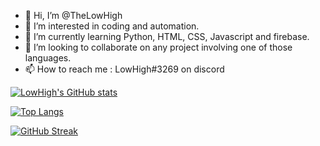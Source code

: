- 👋 Hi, I’m @TheLowHigh
- 👀 I’m interested in coding and automation.
- 🌱 I’m currently learning Python, HTML, CSS, Javascript and firebase.
- 🤯 I’m looking to collaborate on any project involving one of those languages.
- 📫 How to reach me : LowHigh#3269 on discord

[![LowHigh's GitHub stats](https://github-readme-stats.vercel.app/api?username=TheLowHigh&show_icons=true&theme=onedark&count_private=true)](https://github.com/anuraghazra/github-readme-stats)



[![Top Langs](https://github-readme-stats.vercel.app/api/top-langs/?username=TheLowHigh&layout=compact&show_icons=true&theme=onedark)](https://github.com/anuraghazra/github-readme-stats)

[![GitHub Streak](http://github-readme-streak-stats.herokuapp.com?user=TheLowHigh&theme=tokyonight&hide_border=false&date_format=n%2Fj%5B%2FY%5D)](https://git.io/streak-stats)
